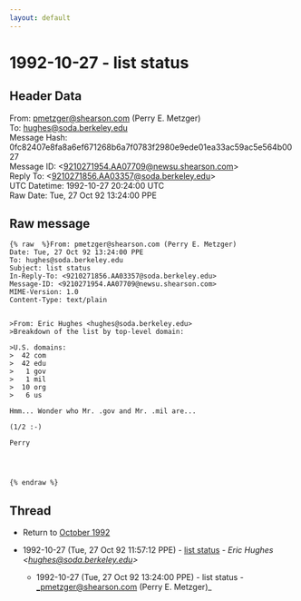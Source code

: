 ```yaml
---
layout: default
---
```


# 1992-10-27 - list status

## Header Data

From: pmetzger@shearson.com (Perry E. Metzger)<br>
To: hughes@soda.berkeley.edu<br>
Message Hash: 0fc82407e8fa8a6ef671268b6a7f0783f2980e9ede01ea33ac59ac5e564b0027<br>
Message ID: \<9210271954.AA07709@newsu.shearson.com\><br>
Reply To: \<9210271856.AA03357@soda.berkeley.edu\><br>
UTC Datetime: 1992-10-27 20:24:00 UTC<br>
Raw Date: Tue, 27 Oct 92 13:24:00 PPE<br>

## Raw message

```
{% raw  %}From: pmetzger@shearson.com (Perry E. Metzger)
Date: Tue, 27 Oct 92 13:24:00 PPE
To: hughes@soda.berkeley.edu
Subject: list status
In-Reply-To: <9210271856.AA03357@soda.berkeley.edu>
Message-ID: <9210271954.AA07709@newsu.shearson.com>
MIME-Version: 1.0
Content-Type: text/plain


>From: Eric Hughes <hughes@soda.berkeley.edu>
>Breakdown of the list by top-level domain:

>U.S. domains:
>  42 com
>  42 edu
>   1 gov
>   1 mil
>  10 org
>   6 us

Hmm... Wonder who Mr. .gov and Mr. .mil are...

(1/2 :-)

Perry




{% endraw %}
```

## Thread

+ Return to [October 1992](/years/1992/10)

+ 1992-10-27 (Tue, 27 Oct 92 11:57:12 PPE) - [list status](/years/1992/10/77250e97ac7c83428c993340774581a44c7395bc5a6b955b6a3bfd78ec75ec7c) - _Eric Hughes \<hughes@soda.berkeley.edu\>_
  + 1992-10-27 (Tue, 27 Oct 92 13:24:00 PPE) - list status - _pmetzger@shearson.com (Perry E. Metzger)_

